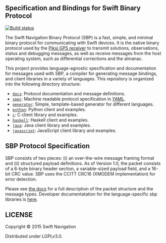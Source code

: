 ## Specification and Bindings for Swift Binary Protocol

[![Build status][1]][2]

The Swift Navigation Binary Protocol (SBP) is a fast, simple, and
minimal binary protocol for communicating with Swift devices. It is
the native binary protocol used by the
[Piksi GPS receiver](http://swiftnav.com/piksi.html) to transmit
solutions, observations, status and debugging messages, as well as
receive messages from the host operating system, such as differential
corrections and the almanac.

This project provides language-agnostic specification and
documentation for messages used with SBP, a compiler for generating
message bindings, and client libraries in a variety of languages. This
repository is organized into the following directory structure:

* [`docs`](docs): Protocol documentation and message definitions.
* [`spec`](spec): Machine readable protocol specification in
  [YAML](http://en.wikipedia.org/wiki/YAML).
* [`generator`](generator): Simple, template-based generator for
  different languages.
* [`python`](python): Python client and examples.
* [`c`](c): C client library and examples.
* [`haskell`](haskell): Haskell client and examples.
* [`java`](java): Java client library and examples.
* [`javascript`](javascript): JavaScript client library and examples.

## SBP Protocol Specification

SBP consists of two pieces: (i) an over-the-wire message framing
format and (ii) structured payload definitions. As of Version 1.0, the
packet consists of a 6-byte binary header section, a variable-sized
payload field, and a 16-bit CRC value. SBP uses the CCITT CRC16
(XMODEM implementation) for error detection.

Please see
[the docs](https://github.com/swift-nav/libsbp/raw/master/docs/sbp.pdf)
for a full description of the packet structure and the message
types. Developer documentatation for the language-specific sbp
libraries is [here](http://swift-nav.github.io/libsbp/).

## LICENSE

Copyright © 2015 Swift Navigation

Distributed under LGPLv3.0.

[1]: https://travis-ci.org/swift-nav/libsbp.png
[2]: https://travis-ci.org/swift-nav/libsbp

